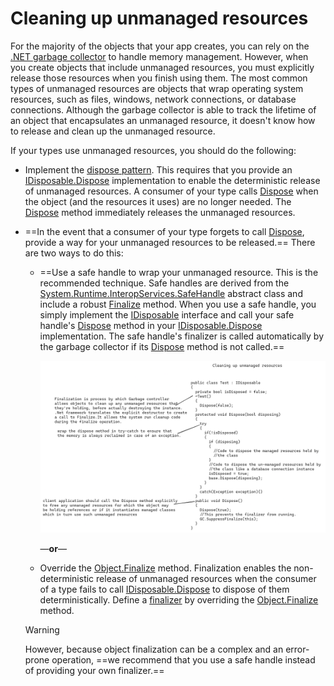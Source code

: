 # Cleaning up unmanaged resources

For the majority of the objects that your app creates, you can rely on the [.NET garbage collector](https://docs.microsoft.com/en-us/dotnet/standard/garbage-collection/) to handle memory management. However, when you create objects that include unmanaged resources, you must explicitly release those resources when you finish using them. The most common types of unmanaged resources are objects that wrap operating system resources, such as files, windows, network connections, or database connections. Although the garbage collector is able to track the lifetime of an object that encapsulates an unmanaged resource, it doesn't know how to release and clean up the unmanaged resource.

If your types use unmanaged resources, you should do the following:

- Implement the [dispose pattern](https://docs.microsoft.com/en-us/dotnet/standard/garbage-collection/implementing-dispose). This requires that you provide an [IDisposable.Dispose](https://docs.microsoft.com/en-us/dotnet/api/system.idisposable.dispose) implementation to enable the deterministic release of unmanaged resources. A consumer of your type calls [Dispose](https://docs.microsoft.com/en-us/dotnet/api/system.idisposable.dispose) when the object (and the resources it uses) are no longer needed. The [Dispose](https://docs.microsoft.com/en-us/dotnet/api/system.idisposable.dispose) method immediately releases the unmanaged resources.

- ==In the event that a consumer of your type forgets to call [Dispose](https://docs.microsoft.com/en-us/dotnet/api/system.idisposable.dispose), provide a way for your unmanaged resources to be released.== There are two ways to do this:

  - ==Use a safe handle to wrap your unmanaged resource. This is the recommended technique. Safe handles are derived from the [System.Runtime.InteropServices.SafeHandle](https://docs.microsoft.com/en-us/dotnet/api/system.runtime.interopservices.safehandle) abstract class and include a robust [Finalize](https://docs.microsoft.com/en-us/dotnet/api/system.object.finalize) method. When you use a safe handle, you simply implement the [IDisposable](https://docs.microsoft.com/en-us/dotnet/api/system.idisposable) interface and call your safe handle's [Dispose](https://docs.microsoft.com/en-us/dotnet/api/system.runtime.interopservices.safehandle.dispose) method in your [IDisposable.Dispose](https://docs.microsoft.com/en-us/dotnet/api/system.idisposable.dispose) implementation. The safe handle's finalizer is called automatically by the garbage collector if its [Dispose](https://docs.microsoft.com/en-us/dotnet/api/system.idisposable.dispose) method is not called.==

  
    <img src="CleaningUpUnManagedResources.assets/image-20220204123712345.png" alt="image-20220204123712345" style="zoom:200%;" />
  
    —**or**—
  
  - Override the [Object.Finalize](https://docs.microsoft.com/en-us/dotnet/api/system.object.finalize) method. Finalization enables the non-deterministic release of unmanaged resources when the consumer of a type fails to call [IDisposable.Dispose](https://docs.microsoft.com/en-us/dotnet/api/system.idisposable.dispose) to dispose of them deterministically. Define a [finalizer](https://docs.microsoft.com/en-us/dotnet/csharp/programming-guide/classes-and-structs/destructors) by overriding the [Object.Finalize](https://docs.microsoft.com/en-us/dotnet/api/system.object.finalize) method.
  
   Warning
  
  However, because object finalization can be a complex and an error-prone operation, ==we recommend that you use a safe handle instead of providing your own finalizer.==

